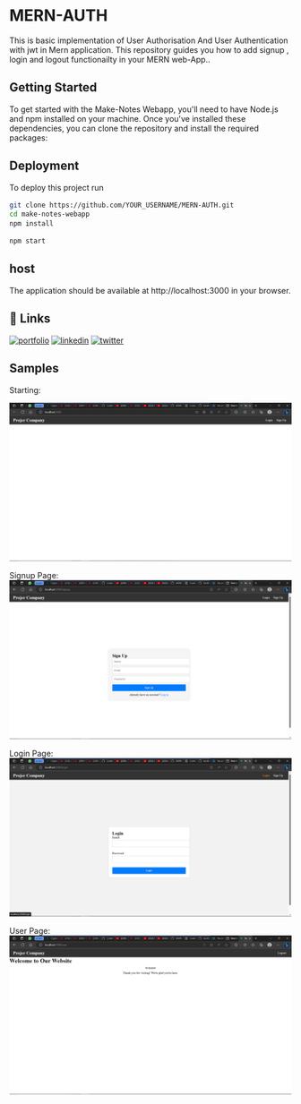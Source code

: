
# MERN-AUTH

This is basic implementation of User Authorisation And User Authentication with jwt in Mern application.
This repository guides you how to add signup , login and logout functionailty in your MERN web-App..

## Getting Started

To get started with the Make-Notes Webapp, you'll need to have Node.js and npm installed on your machine. Once you've installed these dependencies, you can clone the repository and install the required packages:


## Deployment

To deploy this project run

```bash
git clone https://github.com/YOUR_USERNAME/MERN-AUTH.git
cd make-notes-webapp
npm install
```
```bash
npm start
```


## host
The application should be available at http://localhost:3000 in your browser.


## 🔗 Links
[![portfolio](https://img.shields.io/badge/my_portfolio-000?style=for-the-badge&logo=ko-fi&logoColor=white)](https://katherineoelsner.com/)
[![linkedin](https://img.shields.io/badge/linkedin-0A66C2?style=for-the-badge&logo=linkedin&logoColor=white)](https://www.linkedin.com/)
[![twitter](https://img.shields.io/badge/twitter-1DA1F2?style=for-the-badge&logo=twitter&logoColor=white)](https://twitter.com/)


## Samples
Starting:

![Login Page](https://raw.githubusercontent.com/AbhirajkarBajpai/MERN-AUTH/main/startingPage.png)

Signup Page:
![Signup Page](https://raw.githubusercontent.com/AbhirajkarBajpai/MERN-AUTH/main/signupPage.png)

Login Page:
![Login Page](https://raw.githubusercontent.com/AbhirajkarBajpai/MERN-AUTH/main/loginPage.png)

User Page:
![User Page](https://raw.githubusercontent.com/AbhirajkarBajpai/MERN-AUTH/main/welcomePage.png)

